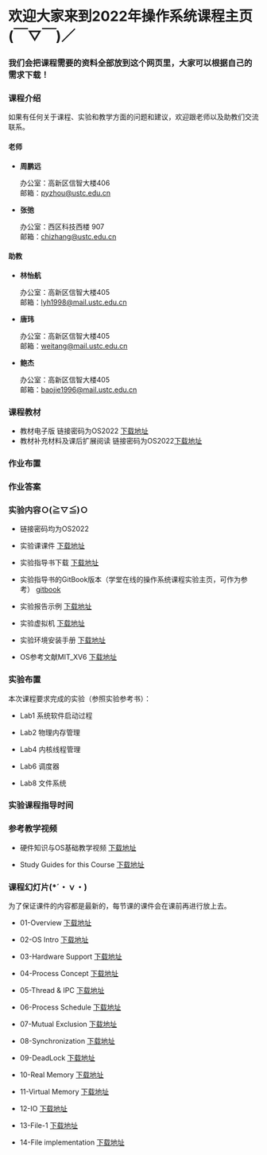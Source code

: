 #      欢迎大家来到2022年操作系统课程主页(￣▽￣)／
###    我们会把课程需要的资料全部放到这个网页里，大家可以根据自己的需求下载！

### 课程介绍

如果有任何关于课程、实验和教学方面的问题和建议，欢迎跟老师以及助教们交流联系。

#### 老师
- **周鹏远** 
   
  办公室：高新区信智大楼406  
  邮箱：pyzhou@ustc.edu.cn

- **张弛**  
  
  办公室：西区科技西楼 907   
  邮箱：chizhang@ustc.edu.cn

#### 助教
- **林怡航**  
  
  办公室：高新区信智大楼405  
  邮箱：lyh1998@mail.ustc.edu.cn 

- **唐玮**  
  
  办公室：高新区信智大楼405  
  邮箱：weitang@mail.ustc.edu.cn
- **鲍杰**  
  
  办公室：高新区信智大楼405  
  邮箱：baojie1996@mail.ustc.edu.cn



### 课程教材


* 教材电子版 链接密码为OS2022 [下载地址](https://rec.ustc.edu.cn/share/269e71e0-0660-11ed-87e4-574a72a80241)  
* 教材补充材料及课后扩展阅读 链接密码为OS2022[下载地址](https://rec.ustc.edu.cn/share/5af29eb0-208c-11ed-8014-19a7e943a851) 


### 作业布置  


### 作业答案


### 实验内容Ｏ(≧▽≦)Ｏ
* 链接密码均为OS2022  

* 实验课课件 [下载地址](https://rec.ustc.edu.cn/share/9bb14a50-208c-11ed-9047-ed450526ec05)

* 实验指导书下载 [下载地址](https://rec.ustc.edu.cn/share/89a2f860-065a-11ed-8ef5-01ba98e12609) 
* 实验指导书的GitBook版本（学堂在线的操作系统课程实验主页，可作为参考） [gitbook](https://chyyuu.gitbooks.io/ucore_os_docs/content/)

* 实验报告示例 [下载地址](https://rec.ustc.edu.cn/share/be44e5e0-065a-11ed-b47f-2f464b8a4607) 

* 实验虚拟机 [下载地址](https://rec.ustc.edu.cn/share/3a6ee1f0-065a-11ed-96fd-11c43c4f48dd) 

* 实验环境安装手册 [下载地址](https://rec.ustc.edu.cn/share/e43c1780-065a-11ed-a100-610179dc94e2) 

* OS参考文献MIT_XV6 [下载地址](https://rec.ustc.edu.cn/share/360dbdb0-065b-11ed-8aab-9fc14199c6eb) 


### 实验布置
本次课程要求完成的实验（参照实验参考书）：

- Lab1 系统软件启动过程 

- Lab2 物理内存管理
  
- Lab4 内核线程管理

- Lab6 调度器

- Lab8 文件系统


### 实验课程指导时间


### 参考教学视频

- 硬件知识与OS基础教学视频 [下载地址](https://rec.ustc.edu.cn/share/bb03f280-208c-11ed-8bb8-a92aefa9ee5a)

- Study Guides for this Course [下载地址](https://rec.ustc.edu.cn/share/d4015720-208c-11ed-b9e5-b960468cad8f)


### 课程幻灯片(*´・ｖ・)

为了保证课件的内容都是最新的，每节课的课件会在课前再进行放上去。
- 01-Overview [下载地址]()

- 02-OS Intro [下载地址]() 

- 03-Hardware Support [下载地址]() 

- 04-Process Concept [下载地址]()

- 05-Thread & IPC [下载地址]()

- 06-Process Schedule [下载地址]()

- 07-Mutual Exclusion [下载地址]()

- 08-Synchronization [下载地址]()

- 09-DeadLock [下载地址]()

- 10-Real Memory [下载地址]()

- 11-Virtual Memory [下载地址]()

- 12-IO [下载地址]()

- 13-File-1 [下载地址]()

- 14-File implementation [下载地址]()
